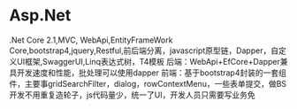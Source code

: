 # Asp.Net
.Net Core 2.1,MVC, WebApi,EntityFrameWork Core,bootstrap4,jquery,Restful,前后端分离，javascript原型链，Dapper，自定义UI框架,SwaggerUI,Linq表达式树，T4模板
后端：WebApi+EfCore+Dapper兼具开发速度和性能，批处理可以使用dapper
前端：基于bootstrap4封装的一套组件，主要事gridSearchFilter，dialog，rowContextMenu，一些表单提交，做BS开发不用重复造轮子，js代码量少，统一了UI，开发人员只需要写业务免

